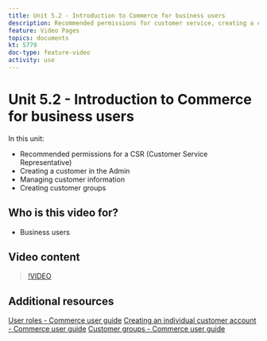 ```yaml
---
title: Unit 5.2 - Introduction to Commerce for business users
description: Recommended permissions for customer service, creating a customer in the Admin, managing customer information, and creating customer groups
feature: Video Pages
topics: documents
kt: 5779
doc-type: feature-video
activity: use
---
```


# Unit 5.2 - Introduction to Commerce for business users

In this unit:

- Recommended permissions for a CSR (Customer Service Representative)
- Creating a customer in the Admin
- Managing customer information
- Creating customer groups

## Who is this video for?

- Business users

## Video content

>[!VIDEO](https://video.tv.adobe.com/v/36189?quality=12&learn=on)

## Additional resources

[User roles - Commerce user guide](https://docs.magento.com/user-guide/system/permissions-user-roles.html)
[Creating an individual customer account - Commerce user guide](https://docs.magento.com/user-guide/customers/account-create.html)
[Customer groups - Commerce user guide](https://docs.magento.com/user-guide/customers/customer-groups.html)
